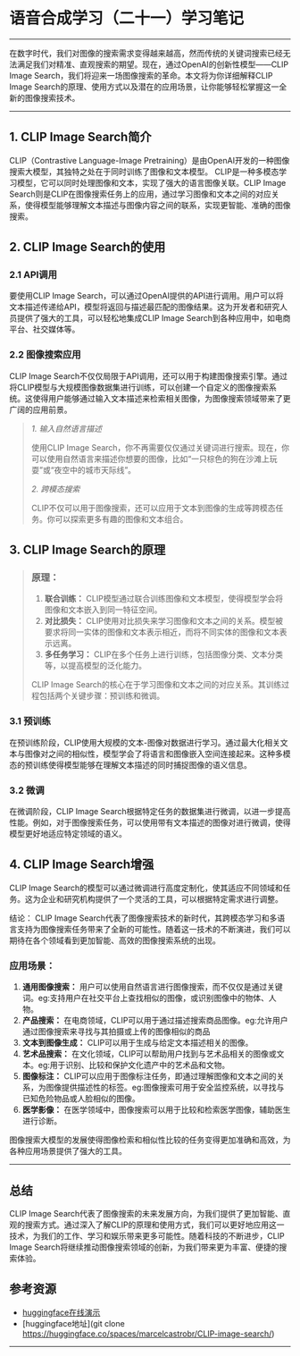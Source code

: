 # 语音合成学习（二十一）学习笔记

---

在数字时代，我们对图像的搜索需求变得越来越高，然而传统的关键词搜索已经无法满足我们对精准、直观搜索的期望。现在，通过OpenAI的创新性模型——CLIP Image Search，我们将迎来一场图像搜索的革命。本文将为你详细解释CLIP Image Search的原理、使用方式以及潜在的应用场景，让你能够轻松掌握这一全新的图像搜索技术。

---

## 1. CLIP Image Search简介

CLIP（Contrastive Language-Image Pretraining）是由OpenAI开发的一种图像搜索大模型，其独特之处在于同时训练了图像和文本模型。 CLIP是一种多模态学习模型，它可以同时处理图像和文本，实现了强大的语言图像关联。CLIP Image Search则是CLIP在图像搜索任务上的应用，通过学习图像和文本之间的对应关系，使得模型能够理解文本描述与图像内容之间的联系，实现更智能、准确的图像搜索。

## 2. CLIP Image Search的使用

### 2.1 API调用

要使用CLIP Image Search，可以通过OpenAI提供的API进行调用。用户可以将文本描述传递给API，模型将返回与描述最匹配的图像结果。这为开发者和研究人员提供了强大的工具，可以轻松地集成CLIP Image Search到各种应用中，如电商平台、社交媒体等。

### 2.2 图像搜索应用

CLIP Image Search不仅仅局限于API调用，还可以用于构建图像搜索引擎。通过将CLIP模型与大规模图像数据集进行训练，可以创建一个自定义的图像搜索系统。这使得用户能够通过输入文本描述来检索相关图像，为图像搜索领域带来了更广阔的应用前景。

>*1. 输入自然语言描述*
>
>使用CLIP Image Search，你不再需要仅仅通过关键词进行搜索。现在，你可以使用自然语言来描述你想要的图像，比如“一只棕色的狗在沙滩上玩耍”或“夜空中的城市天际线”。
>
>*2. 跨模态搜索*
>
>CLIP不仅可以用于图像搜索，还可以应用于文本到图像的生成等跨模态任务。你可以探索更多有趣的图像和文本组合。

## 3. CLIP Image Search的原理

>### 原理：
>
>1. **联合训练：** CLIP模型通过联合训练图像和文本模型，使得模型学会将图像和文本嵌入到同一特征空间。
>2. **对比损失：** CLIP使用对比损失来学习图像和文本之间的关系。模型被要求将同一实体的图像和文本表示相近，而将不同实体的图像和文本表示远离。
>3. **多任务学习：** CLIP在多个任务上进行训练，包括图像分类、文本分类等，以提高模型的泛化能力。
>
>CLIP Image Search的核心在于学习图像和文本之间的对应关系。其训练过程包括两个关键步骤：预训练和微调。

### 3.1 预训练

在预训练阶段，CLIP使用大规模的文本-图像对数据进行学习。通过最大化相关文本与图像对之间的相似性，模型学会了将语言和图像嵌入空间连接起来。这种多模态的预训练使得模型能够在理解文本描述的同时捕捉图像的语义信息。

### 3.2 微调

在微调阶段，CLIP Image Search根据特定任务的数据集进行微调，以进一步提高性能。例如，对于图像搜索任务，可以使用带有文本描述的图像对进行微调，使得模型更好地适应特定领域的语义。

## 4. CLIP Image Search增强

CLIP Image Search的模型可以通过微调进行高度定制化，使其适应不同领域和任务。这为企业和研究机构提供了一个灵活的工具，可以根据特定需求进行调整。

结论： CLIP Image Search代表了图像搜索技术的新时代，其跨模态学习和多语言支持为图像搜索任务带来了全新的可能性。随着这一技术的不断演进，我们可以期待在各个领域看到更加智能、高效的图像搜索系统的出现。



### 应用场景：

1. **通用图像搜索：** 用户可以使用自然语言进行图像搜索，而不仅仅是通过关键词。eg:支持用户在社交平台上查找相似的图像，或识别图像中的物体、人物。
2. **产品搜索：** 在电商领域，CLIP可以用于通过描述搜索商品图像。eg:允许用户通过图像搜索来寻找与其拍摄或上传的图像相似的商品
3. **文本到图像生成：** CLIP可以用于生成与给定文本描述相关的图像。
4. **艺术品搜索：** 在文化领域，CLIP可以帮助用户找到与艺术品相关的图像或文本。eg:用于识别、比较和保护文化遗产中的艺术品和文物。
5. **图像标注：** CLIP可以应用于图像标注任务，即通过理解图像和文本之间的关系，为图像提供描述性的标签。eg:图像搜索可用于安全监控系统，以寻找与已知危险物品或人脸相似的图像。
6. **医学影像：** 在医学领域中，图像搜索可以用于比较和检索医学图像，辅助医生进行诊断。

图像搜索大模型的发展使得图像检索和相似性比较的任务变得更加准确和高效，为各种应用场景提供了强大的工具。

---

## 总结
CLIP Image Search代表了图像搜索的未来发展方向，为我们提供了更加智能、直观的搜索方式。通过深入了解CLIP的原理和使用方式，我们可以更好地应用这一技术，为我们的工作、学习和娱乐带来更多可能性。随着科技的不断进步，CLIP Image Search将继续推动图像搜索领域的创新，为我们带来更为丰富、便捷的搜索体验。

## 参考资源
- [huggingface在线演示](https://huggingface.co/spaces/marcelcastrobr/CLIP-image-search)
- [huggingface地址](git clone https://huggingface.co/spaces/marcelcastrobr/CLIP-image-search/)

---

